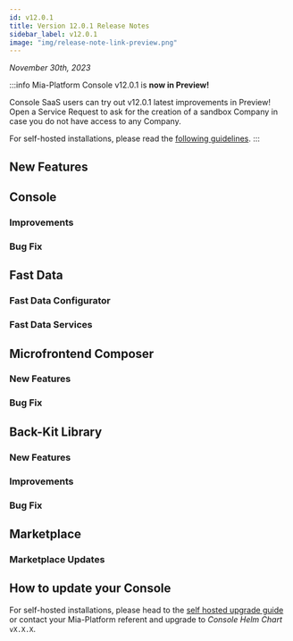 ```yaml
---
id: v12.0.1
title: Version 12.0.1 Release Notes
sidebar_label: v12.0.1
image: "img/release-note-link-preview.png"
---
```


_November 30th, 2023_


:::info
Mia-Platform Console v12.0.1 is **now in Preview!**

Console SaaS users can try out v12.0.1 latest improvements in Preview! Open a Service Request to ask for the creation of a sandbox Company in case you do not have access to any Company.

For self-hosted installations, please read the [following guidelines](#how-to-update-your-console).
:::


## New Features

## Console

### Improvements

### Bug Fix

## Fast Data

### Fast Data Configurator

### Fast Data Services

## Microfrontend Composer

### New Features

### Bug Fix

## Back-Kit Library

### New Features

### Improvements

### Bug Fix

## Marketplace

### Marketplace Updates

## How to update your Console

For self-hosted installations, please head to the [self hosted upgrade guide](/self_hosted/installation-chart/100_how_to_upgrade.md#v12---version-upgrades) or contact your Mia-Platform referent and upgrade to _Console Helm Chart_ `vX.X.X`.
